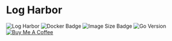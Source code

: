 # Log Harbor
![Log Harbor](https://img.shields.io/badge/Log_Harbor-purple)
![Docker Badge](https://github.com/alexchomiak/log-harbor/actions/workflows/docker-publish.yml/badge.svg)
![Image Size Badge](https://img.shields.io/docker/image-size/alexchomiak/log-harbor/main)
![Go Version](https://img.shields.io/github/go-mod/go-version/alexchomiak/log-harbor?filename=backend%2Fgo.mod)
[![Buy Me A Coffee](https://img.shields.io/badge/Buy_Me_A_Coffee-%23471301?logo=buymeacoffee)](https://buymeacoffee.com/alexchomiak)
